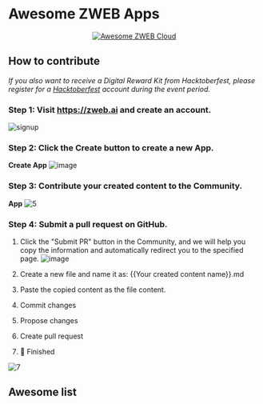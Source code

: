 # Awesome ZWEB Apps

<div align="center">
  <a href="https://zweb.ai">
    <img alt="Awesome ZWEB Cloud" src="https://cdn.zilliangroup.com/official-website/img/hacktoberFest/zweb_awesome.svg"/>
  </a>
</div>


## How to contribute
*If you also want to receive a Digital Reward Kit from Hacktoberfest, please register for a [Hacktoberfest](https://hacktoberfest.com/) account during the event period.*

### Step 1: Visit https://zweb.ai and create an account. 

![signup](https://cdn.zilliangroup.com/official-website/img/github/1.gif)

### Step 2: Click the Create button to create a new App. 

**Create App**
![image](https://cdn.zilliangroup.com/official-website/img/github/3.png)

### Step 3: Contribute your created content to the Community.
**App**
![5](https://cdn.zilliangroup.com/official-website/img/github/5.gif)

### Step 4: Submit a pull request on GitHub.
1. Click the "Submit PR" button in the Community, and we will help you copy the information and automatically redirect you to the specified page.
![image](https://cdn.zilliangroup.com/official-website/img/github/6.png)

2. Create a new file and name it as: {{Your created content name}}.md

3. Paste the copied content as the file content.

4. Commit changes

5. Propose changes

6. Create pull request

7. 🎉 Finished
   
![7](https://cdn.zilliangroup.com/official-website/img/github/7.gif)

## Awesome list
